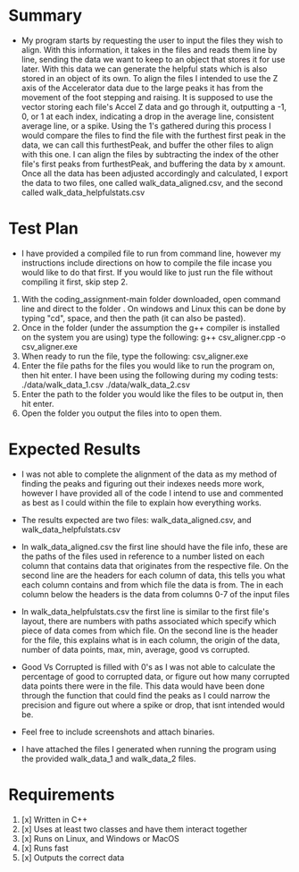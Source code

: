 # Summary

*   My program starts by requesting the user to input the files they wish to align. With this information, 
    it takes in the files and reads them line by line, sending the data we want to keep to an object that
    stores it for use later. With this data we can generate the helpful stats which is also stored in an 
    object of its own. To align the files I intended to use the Z axis of the Accelerator data due to the 
    large peaks it has from the movement of the foot stepping and raising. It is supposed to use the vector
    storing each file's Accel Z data and go through it, outputting a -1, 0, or 1 at each index, indicating a 
    drop in the average line, consistent average line, or a spike. Using the 1's gathered during this process
    I would compare the files to find the file with the furthest first peak in the data, we can call this 
    furthestPeak, and buffer the other files to align with this one. I can align the files by subtracting 
    the index of the other file's first peaks from furthestPeak, and buffering the data by x amount. 
    Once all the data has been adjusted accordingly and calculated, I export the data to two files, one called
    walk_data_aligned.csv, and the second called walk_data_helpfulstats.csv

# Test Plan

* I have provided a compiled file to run from command line, however my instructions include directions
  on how to compile the file incase you would like to do that first. If you would like to just run the file
  without compiling it first, skip step 2.

1. With the coding_assignment-main folder downloaded, open command line and direct to the folder .
    On windows and Linux this can be done by typing "cd", space, and then the path (it can also be pasted).
2. Once in the folder (under the assumption the g++ compiler is installed on the system you are using)
    type the following: g++ csv_aligner.cpp -o csv_aligner.exe
3. When ready to run the file, type the following: csv_aligner.exe
4. Enter the file paths for the files you would like to run the program on, then hit enter.
    I have been using the following during my coding tests: ./data/walk_data_1.csv ./data/walk_data_2.csv
5. Enter the path to the folder you would like the files to be output in, then hit enter.
6. Open the folder you output the files into to open them.


# Expected Results

*   I was not able to complete the alignment of the data as my method of finding the peaks and figuring out their
    indexes needs more work, however I have provided all of the code I intend to use and commented as best as I could 
    within the file to explain how everything works. 

* The results expected are two files: walk_data_aligned.csv, and walk_data_helpfulstats.csv

*   In walk_data_aligned.csv the first line should have the file info, these are the paths of the files used in reference 
    to a number listed on each column that contains data that originates from the respective file. On the second line are
    the headers for each column of data, this tells you what each column contains and from which file the data is from.
    The in each column below the headers is the data from columns 0-7 of the input files

*   In walk_data_helpfulstats.csv the first line is similar to the first file's layout, there are numbers with paths associated
    which specify which piece of data comes from which file. On the second line is the header for the file, this explains what 
    is in each column, the origin of the data, number of data points, max, min, average, good vs corrupted. 

*   Good Vs Corrupted is filled with 0's as I was not able to calculate the percentage of good to corrupted data, or figure out 
    how many corrupted data points there were in the file. This data would have been done through the function that could find the
    peaks as I could narrow the precision and figure out where a spike or drop, that isnt intended would be.

* Feel free to include screenshots and attach binaries.
*   I have attached the files I generated when running the program using the provided walk_data_1 and walk_data_2 files. 

# Requirements
1. [x] Written in C++
2. [x] Uses at least two classes and have them interact together
3. [x] Runs on Linux, and Windows or MacOS
4. [x] Runs fast
5. [x] Outputs the correct data

